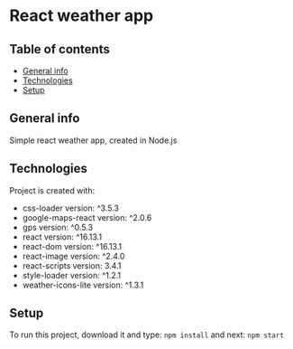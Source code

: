 # React weather app

## Table of contents
* [General info](#general-info)
* [Technologies](#technologies)
* [Setup](#setup)

## General info
Simple react weather app, created in Node.js

## Technologies
Project is created with:
* css-loader version: ^3.5.3
* google-maps-react version: ^2.0.6
* gps version: ^0.5.3
* react version: ^16.13.1
* react-dom version: ^16.13.1
* react-image version: ^2.4.0
* react-scripts version: 3.4.1
* style-loader version: ^1.2.1
* weather-icons-lite version: ^1.3.1


## Setup
To run this project, download it and type: `npm install` and next: `npm start`

